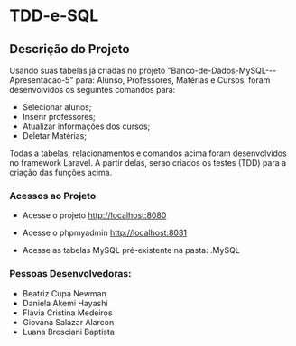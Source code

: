 # TDD-e-SQL

## Descrição do Projeto
Usando suas tabelas já criadas no projeto "Banco-de-Dados-MySQL---Apresentacao-5" para: Alunso, Professores, Matérias e Cursos, foram desenvolvidos os seguintes comandos para:
- Selecionar alunos;
- Inserir professores;
- Atualizar informações dos cursos;
- Deletar Matérias;

Todas a tabelas, relacionamentos e comandos acima foram desenvolvidos no framework Laravel. A partir delas, serao criados os testes (TDD) para a criação das funções acima.

### Acessos ao Projeto 

- Acesse o projeto
[http://localhost:8080](http://localhost:8080)

- Acesse o phpmyadmin
[http://localhost:8081](http://localhost:8081)

- Acesse as tabelas MySQL pré-existente na pasta: .MySQL

### Pessoas Desenvolvedoras: 
- Beatriz Cupa Newman
- Daniela Akemi Hayashi
- Flávia Cristina Medeiros
- Giovana Salazar Alarcon
- Luana Bresciani Baptista
